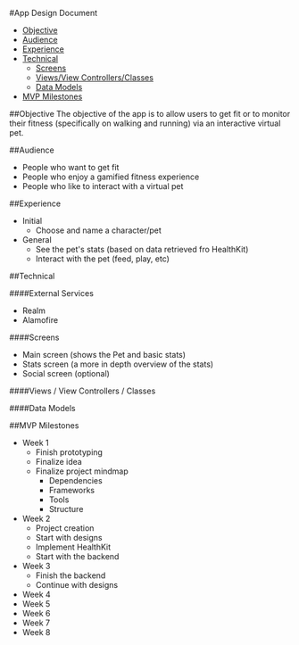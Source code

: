 #App Design Document

- [Objective](https://github.com/MakeSchool-17/ios-app-beingadrian/blob/master/ADD.md#objective)
- [Audience](https://github.com/MakeSchool-17/ios-app-beingadrian/blob/master/ADD.md#audience)
- [Experience](https://github.com/MakeSchool-17/ios-app-beingadrian/blob/master/ADD.md#experience)
- [Technical](https://github.com/MakeSchool-17/ios-app-beingadrian/blob/master/ADD.md#technical)
  - [Screens](https://github.com/MakeSchool-17/ios-app-beingadrian/blob/master/ADD.md#screens)
  - [Views/View Controllers/Classes](https://github.com/MakeSchool-17/ios-app-beingadrian/blob/master/ADD.md#views--view-controllers--classes)
  - [Data Models](https://github.com/MakeSchool-17/ios-app-beingadrian/blob/master/ADD.md#data-models)
- [MVP Milestones](https://github.com/MakeSchool-17/ios-app-beingadrian/blob/master/ADD.md#mvp-milestones) 
  

##Objective
The objective of the app is to allow users to get fit or to monitor their fitness (specifically on walking and running) via an interactive virtual pet. 

##Audience
- People who want to get fit
- People who enjoy a gamified fitness experience
- People who like to interact with a virtual pet

##Experience
- Initial
  - Choose and name a character/pet
- General
  - See the pet's stats (based on data retrieved fro HealthKit)
  - Interact with the pet (feed, play, etc)

##Technical

####External Services
- Realm
- Alamofire

####Screens
- Main screen (shows the Pet and basic stats)
- Stats screen (a more in depth overview of the stats)
- Social screen (optional)

####Views / View Controllers / Classes

####Data Models

##MVP Milestones
- Week 1
  - Finish prototyping
  - Finalize idea
  - Finalize project mindmap
    - Dependencies
    - Frameworks
    - Tools
    - Structure
- Week 2
  - Project creation
  - Start with designs
  - Implement HealthKit
  - Start with the backend
- Week 3
  - Finish the backend
  - Continue with designs
- Week 4
- Week 5
- Week 6
- Week 7
- Week 8
